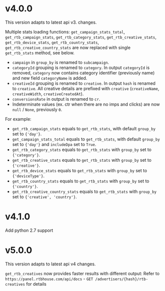 # v4.0.0
This version adapts to latest api v3. changes.

Multiple stats loading functions: `get_campaign_stats_total`, `get_rtb_campaign_stats`, `get_rtb_category_stats`, `get_rtb_creative_stats`, `get_rtb_device_stats`, `get_rtb_country_stats`, `get_rtb_creative_country_stats` are now replaced with single `get_rtb_stats` method, see below.
- `campaign` in `group_by` is renamed to `subcampaign`.
- `categoryId` grouping is renamed to `category`. In output `categoryId` is removed, `category` now contains category identifier (previously name) and new field `categoryName` is added.
- `creativeId` grouping is renamed to `creative`. In output `hash` is renamed to `creative`. All creative details are prefixed with `creative` (`creativeName`, `creativeWidth`, `creativeCreatedAt`).
- `conversionsRate` in output is renamed to `cr`.
- Indeterminate values (ex. ctr when there are no imps and clicks) are now `null` / `None`, previously `0`.

For example:
- `get_rtb_campaign_stats` equals to `get_rtb_stats`, with default `group_by` set to `{'day'}`.
- `get_campaign_stats_total` equals to `get_rtb_stats`, with default `group_by` set to `{'day'}` and `includeDpa` set to `True`.
- `get_rtb_category_stats` equals to `get_rtb_stats` with `group_by` set to `{'category'}`.
- `get_rtb_creative_stats` equals to `get_rtb_stats` with `group_by` set to `{'creative'}`.
- `get_rtb_device_stats` equals to `get_rtb_stats` with `group_by` set to `{'deviceType'}`.
- `get_rtb_country_stats` equals to `get_rtb_stats` with `group_by` set to `{'country'}`.
- `get_rtb_creative_country_stats` equals to `get_rtb_stats` with `group_by` set to `{'creative', 'country'}`.

# v4.1.0
Add python 2.7 support

# v5.0.0
This version adapts to latest api v4 changes.

`get_rtb_creatives` now provides faster results with different output:
Refer to `https://panel.rtbhouse.com/api/docs` - `GET /advertisers/{hash}/rtb-creatives` for details
